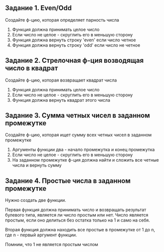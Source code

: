 ## Задание 1. Even/Odd

Создайте ф-цию, которая определяет парность числа

1. Функция должна принимать целое число
2. Если число не целое - скруглить его в меньшую сторону
3. Функция должна вернуть строку 'even' если число четное
4. Функция должна вернуть строку 'odd' если число не четное

## Задание 2. Стрелочная ф-ция возводящая число в квадрат

Создайте ф-цию, которая возвращает квадрат числа

1. Функция должна принимать целое число
2. Если число не целое - скруглить его в меньшую сторону
3. Функция должна вернуть квадрат этого числа

## Задание 3. Сумма четных чисел в заданном промежутке
Создайте ф-цию, которая ищет сумму всех четных чисел в заданном промежутке

1. Аргументы функции два - начало промежутка и конец промежутка
2. Если число не целое - скруглить его в меньшую сторону
3. На заданном промежутке ф-ция должна найти и сложить все четные числа и вернуть сумму

## Задание 4. Простые числа в заданном промежутке

Нужно создать две функции.

Первая функция должна принимать число и возвращать результат булевого типа,
является ли число простым или нет. Число является простым, если оно делиться без остатка только на 1 и само на себя.

Вторая функция должна находить все простые в промежутке от 1 до n, где n - первый аргумент функции.



Помним, что 1 не является простым числом
